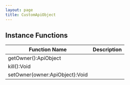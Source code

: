 ```yaml
---
layout: page
title: CustomApiObject
---
```


## Instance Functions

| Function Name | Description |
| --------------- | ------------- |
| getOwner():ApiObject |  |
| kill():Void |  |
| setOwner(owner:ApiObject):Void |  |


